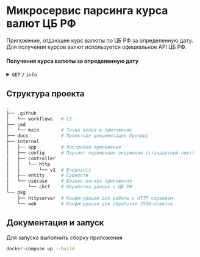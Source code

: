# Микросервис парсинга курса валют ЦБ РФ

Приложение, отдающее курс валюты по ЦБ РФ за определенную дату. Для получения курсов валют используется официальное API ЦБ РФ.

#### Получения курса валюты за определенную дату

<details>
 <summary><code>GET</code> <code><b>/</b></code> <code>info</code></summary>

##### Parameters

> | name     | type     | data type | example    | description                 |
> |----------|----------|-----------|------------|-----------------------------|
> | currency | required | string    | USD        | Валюта в стандарте ISO 4217 |
> | date     | optional | string    | 2016-01-06 | Дата в формате YYYY-MM-DD   |

##### Example output

```json 
{
    "data": {
      "USD": "33,4013"
    },
    "service": "currency"
}
```

</details>


## Структура проекта

```bash
.
├── .github         
│   └── workflows   # CI
├── cmd
│   └── main        # Точка входа в приложение
├── docs            # Проектная документация OpenApi
├── internal
│   ├── app         # Настройки приложения
│   ├── config      # Парсинг переменных окружения (стандартный порт)
│   ├── controller
│   │   └── http
│   │       └── v1  # Endpoints 
│   ├── entity      # Сущности
│   └── usecase     # Бизнес-логика приложения
│       └── cbrf    # Обработка данных с ЦБ РФ
└── pkg
    ├── httpserver  # Конфигурации для работы с HTTP сервером
    └── web         # Конфигурации для обработки JSON-ответов
```

## Документация и запуск

Для запуска выполнить сборку приложения

```bash
docker-compose up --build
```